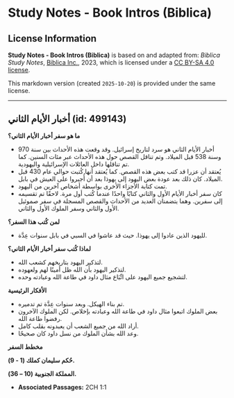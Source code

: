 # Study Notes - Book Intros (Biblica)

## License Information

**Study Notes - Book Intros (Biblica)** is based on and adapted from: _Biblica Study Notes_, [Biblica Inc.](https://www.biblica.com/), 2023, which is licensed under a [CC BY-SA 4.0 license](https://creativecommons.org/licenses/by-sa/4.0/legalcode.en).

This markdown version (created `2025-10-20`) is provided under the same license.



--------------------------------

## أخبار الأيام الثاني (id: 499143)

**ما هو سفر أخبار الأيام الثاني؟**

* أخبار الأيام الثاني هو سرد لتاريخ إسرائيل. وقد وقعت هذه الأحداث بين سنة 970 وسنة 538 قبل الميلاد. وتم تناقل القصص حول هذه الأحداث عبر مئات السنين. كما تم تناقلها داخل العائلات الإسرائيلية واليهودية.
* يُعتقد أن عزرا قد كتب بعض هذه القصص. كما يُعتقد أنها كُتبت حوالي عام 430 قبل الميلاد. كان ذلك بعد عودة بعض اليهود إلى يهوذا بعد أن أُجبروا على العيش في بابل.
* تمت كتابة الأجزاء الأخرى بواسطة أشخاص آخرين من اليهود.
* كان سفر أخبار الأيام الأول والثاني كتابًا واحدًا عندما كُتب أول مرة. لاحقًا تم تقسيمه إلى سفرين. وهما يتضمنان العديد من الأحداث والقصص المسجلة في سفر صموئيل الأول والثاني وسفر الملوك الأول والثاني.

**لمن كُتب هذا السفر؟**

* لليهود الذين عادوا إلى يهوذا. حيث قد عاشوا في السبي في بابل سنوات عِدَّة.

**لماذا كُتب سفر أخبار الأيام الثاني؟**

* لتذكير اليهود بتاريخهم كشعب الله.
* لتذكير اليهود بأن الله ظل أمينًا لهم ولعهوده.
* لتشجيع جميع اليهود على اتِّبَاع مثال داود في طاعة الله وعبادته وحده.

**الأفكار الرئيسية**

* تم بناء الهيكل. وبعد سنوات عِدَّة تم تدميره.
* بعض الملوك اتبعوا مثال داود في طاعة الله وعبادته بإخلاص. لكن الملوك الآخرون رفضوا طاعة الله.
* أراد الله من جميع الشعب أن يعبدونه بقلب كامل.
* وعد الله بشأن الملوك من نسل داود كان صحيحًا.

**مخطط السفر**

**حُكم سليمان كملك (1 \- 9\).**

**المملكة الجنوبية (10 – 36\).**

* **Associated Passages:** 2CH 1:1

